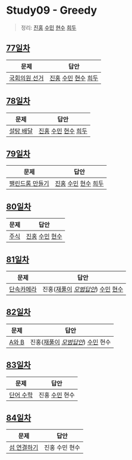 # Study09 - Greedy
> 정리: [진홍](self_study/kjh.md) [수민](self_study/ysm.pdf) [현수](self_study/hhs.md) [희두](self_study/jhd.pdf)

## [77일차](Day77)

| 문제                 | 답안                |
| -------------------- | ------------------- |
| [국회의원 선거](https://www.acmicpc.net/problem/1417) | [진홍](Day77/kjh.kt) [수민](Day77/ysm.cpp) [현수](Day77/hhs.java) [희두](Day77/jhd.cpp) |

## [78일차](Day78)

| 문제                 | 답안                |
| -------------------- | ------------------- |
| [설탕 배달](https://www.acmicpc.net/problem/2839) | [진홍](Day78/kjh.kt) [수민](Day78/ysm.cpp) [현수](Day78/hhs.java) [희두](Day78/jhd.cpp) |

## [79일차](Day79)

| 문제                 | 답안                |
| -------------------- | ------------------- |
| [팰린드롬 만들기](https://www.acmicpc.net/problem/1213) | [진홍](Day79/kjh.kt)  [수민](Day79/ysm2.cpp) [현수](Day79/hhs.java) [희두](Day79/jhd.cpp) |

## [80일차](Day80)

| 문제                 | 답안                |
| -------------------- | ------------------- |
| [주식](https://www.acmicpc.net/problem/11501) | [진홍](Day80/kjh.kt) [수민](Day80/ysm.cpp) [현수](Day80/hhs.java) |

## [81일차](Day81)

| 문제                 | 답안                |
| -------------------- | ------------------- |
| [단속카메라](https://school.programmers.co.kr/learn/courses/30/lessons/42884) | 진홍([재풀이](Day81/kjh.java) *[모범답안](Day81/kjh.py)*) [수민](Day81/ysm2.cpp) [현수](Day81/hhs.java) |

## [82일차](Day82)

| 문제                 | 답안                |
| -------------------- | ------------------- |
| [A와 B](https://www.acmicpc.net/problem/12904) | 진홍([재풀이](Day82/kjh.kt) *[모범답안](Day82/kjh.cpp)*) [수민](Day82/ysm2.cpp) 현수 |

## [83일차](Day83)

| 문제                 | 답안                |
| -------------------- | ------------------- |
| [단어 수학](https://www.acmicpc.net/problem/1339) | 진홍 [수민](Day83/ysm.cpp) 현수 |

## [84일차](Day84)

| 문제                 | 답안                |
| -------------------- | ------------------- |
| [섬 연결하기](https://school.programmers.co.kr/learn/courses/30/lessons/42861) | 진홍 수민 현수 |
